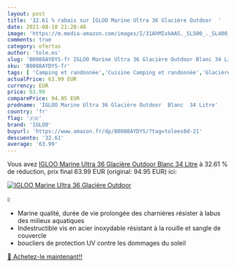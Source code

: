 ```yaml
---
layout: post
title: '32.61 % rabais sur IGLOO Marine Ultra 36 Glacière Outdoor  '
date: 2021-08-18 21:28:48
image: 'https://m.media-amazon.com/images/I/31AhMIxkAAS._SL500_._SL400_.jpg'
comments: true
category: ofertas
author: 'tole.es'
slug: 'B0088AYDYS-fr IGLOO Marine Ultra 36 Glacière Outdoor Blanc 34 Litre'
sku: 'B0088AYDYS-fr'
tags: [ 'Camping et randonnée','Cuisine Camping et randonnée','Glacières de camping et randonnée','Sports et Loisirs','Vêtements et équipement de loisirs de plein air','igloo', ]
actualPrice: 63.99 EUR
currency: EUR
price: 63.99
comparePrice: 94.95 EUR
prodname: 'IGLOO Marine Ultra 36 Glacière Outdoor  Blanc  34 Litre'
country: 'fr'
flag: '🇫🇷'
brand: 'IGLOO'
buyurl: 'https://www.amazon.fr/dp/B0088AYDYS/?tag=tolees0d-21'
descuento: '32.61'
average: '63.99'
---
```


Vous avez [IGLOO Marine Ultra 36 Glacière Outdoor  Blanc  34 Litre](https://www.amazon.fr/dp/B0088AYDYS/?tag=tolees0d-21)  à  32.61 % de réduction, prix final  63.99 EUR (original: 94.95 EUR) ici:

[![IGLOO Marine Ultra 36 Glacière Outdoor  ](https://m.media-amazon.com/images/I/31AhMIxkAAS._SL500_._SL400_.jpg)](https://www.amazon.fr/dp/B0088AYDYS/?tag=tolees0d-21)

ℹ️:

- Marine qualité, durée de vie prolongée des charnières résister à labus des milieux aquatiques
- Indestructible vis en acier inoxydable résistant à la rouille et sangle de couvercle
- boucliers de protection UV contre les dommages du soleil

[🛒 Achetez-le maintenant!!](https://www.amazon.fr/dp/B0088AYDYS/?tag=tolees0d-21)
